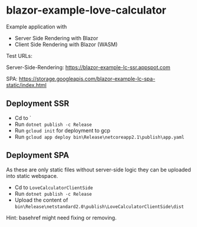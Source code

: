 # blazor-example-love-calculator

Example application with
* Server Side Rendering with Blazor
* Client Side Rendering with Blazor (WASM)

Test URLs:

Server-Side-Rendering: https://blazor-example-lc-ssr.appspot.com

SPA: https://storage.googleapis.com/blazor-example-lc-spa-static/index.html

## Deployment SSR

- Cd to `
- Run `dotnet publish -c Release`
- Run `gcloud init` for deployment to gcp
- Run `gcloud app deploy bin\Release\netcoreapp2.1\publish\app.yaml`

## Deployment SPA

As these are only static files without server-side logic they can be uploaded into static webspace.

- Cd to `LoveCalculatorClientSide`
- Run `dotnet publish -c Release`
- Upload the content of `bin\Release\netstandard2.0\publish\LoveCalculatorClientSide\dist`

Hint: basehref might need fixing or removing.

